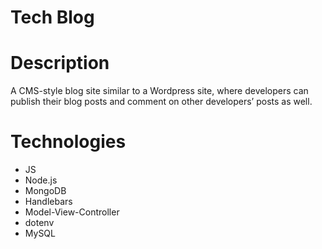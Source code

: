 # Tech Blog

# Description
A CMS-style blog site similar to a Wordpress site, where developers can publish their blog posts and comment on other developers’ posts as well.


# Technologies
* JS
* Node.js
* MongoDB
* Handlebars
* Model-View-Controller
* dotenv
* MySQL

